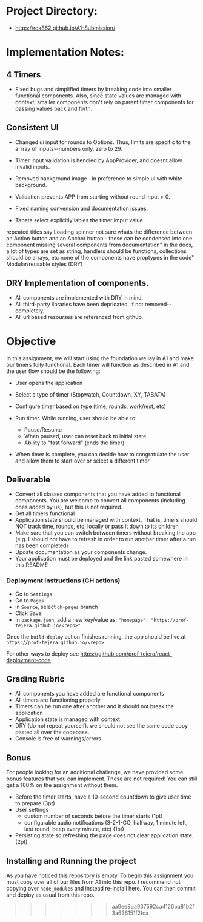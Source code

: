 # Project Directory:
- https://rok862.github.io/A1-Submission/

# Implementation Notes:

## 4 Timers
- Fixed bugs and simplified timers by breaking code into smaller functional components. Also, since state values are managed with context, smaller components don't rely on parent timer components for passing values back and forth.
## Consistent UI

- Changed ui input for rounds to Options. Thus, limits are specific to the arrray of inputs--numbers only, zero to 29.
- Timer input validation is hendled by AppProvider, and doesnt allow invalid inputs.

- Removed background image--in preference to simple ui with white background.
- Validation prevents APP from starting without round input > 0.
- Fixed naming convension and documentation issues.
- Tabata select explicitly lables the timer imput value.

repeated titles say Loading spinner
not sure whats the difference between an Action button and an Anchor button - these can be condensed into one component
missing several components from documentation"
in the docs, a lot of types are set as string, handlers should be functions, collections should be arrays, etc
none of the components have proptypes in the code"
Modular/reusable styles (DRY)

## DRY Implementation of components.
- All components are implemented with DRY in mind.
- All third-party libraries have been depricated, if not removed--completely.
- All url based resourses are referenced from github.


# Objective
In this assignment, we will start using the foundation we lay in A1 and make our timers fully functional. Each timer will function as described in A1 and the user flow should be the following:

- User opens the application
- Select a type of timer (Stopwatch, Countdown, XY, TABATA)
- Configure timer based on type (time, rounds, work/rest, etc)
- Run timer. While running, user should be able to:
  - Pause/Resume
  - When paused, user can reset back to initial state
  - Ability to "fast forward" (ends the timer)

- When timer is complete, you can decide how to congratulate the user and allow them to start over or select a different timer

## Deliverable

- Convert all classes components that you have added to functional components. You are welcome to convert all components (including ones added by us), but this is not required.
- Get all timers functional
- Application state should be managed with context. That is, timers should NOT track time, rounds, etc, locally or pass it down to its children
- Make sure that you can switch between timers without breaking the app (e.g. I should not have to refresh in order to run another timer after a run has been completed)
- Update documentation as your components change. 
- Your application must be deployed and the link pasted somewhere in this README

### Deployment Instructions (GH actions)

- Go to `Settings`
- Go to `Pages`
- in `Source`, select `gh-pages` branch
- Click Save
- In `package.json`, add a new key/value as: `"homepage": "https://prof-tejera.github.io/<repo>"`

Once the `build-deploy` action finishes running, the app should be live
at `https://prof-tejera.github.io/<repo>`

For other ways to deploy see https://github.com/prof-tejera/react-deployment-code

## Grading Rubric 
- All components you have added are functional components
- All timers are functioning properly 
- Timers can be run one after another and it should not break the application
- Application state is managed with context
- DRY (do not repeat yourself). we should not see the same code copy pasted all over the codebase. 
- Console is free of warnings/errors

## Bonus
For people looking for an additional challenge, we have provided some bonus features that you can implement. These are not required! You can still get a 100% on the assignment without them.
- Before the timer starts, have a 10-second countdown to give user time to prepare (3pt)
- User settings
  - custom number of seconds before the timer starts (1pt)
  - configurable audio notifications (3-2-1-GO, halfway, 1 minute left, last round, beep every minute, etc) (1pt)
- Persisting state so refreshing the page does not clear application state. (2pt) 

## Installing and Running the project

As you have noticed this repository is empty. To begin this assignment you must copy over all of our files from A1 into this repo. I recommend not copying over `node_modules` and instead re-install here. You can then commit and deploy as usual from this repo.


>>>>>>> aa0ee8ba937592ca4126ba81b2f3a636151f2fca
